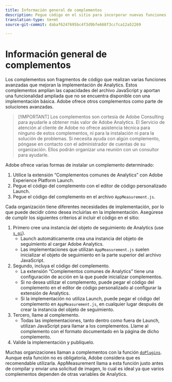 ```yaml
---
title: Información general de complementos
description: Pegue código en el sitio para incorporar nuevas funciones.
translation-type: tm+mt
source-git-commit: dabaf6247695bc4f3d9bfe668f3ccfca12a52269

---
```



# Información general de complementos

Los complementos son fragmentos de código que realizan varias funciones avanzadas que mejoran la implementación de Analytics. Estos complementos amplían las capacidades del archivo JavaScript y aportan una funcionalidad ampliada que no se encuentra disponible con una implementación básica. Adobe ofrece otros complementos como parte de soluciones avanzadas.

>[!IMPORTANT] Los complementos son cortesía de Adobe Consulting para ayudarle a obtener más valor de Adobe Analytics. El Servicio de atención al cliente de Adobe no ofrece asistencia técnica para ninguno de estos complementos, ni para la instalación ni para la solución de problemas. Si necesita ayuda con algún complemento, póngase en contacto con el administrador de cuentas de su organización. Ellos podrán organizar una reunión con un consultor para ayudarle.

Adobe ofrece varias formas de instalar un complemento determinado:

1. Utilice la extensión “Complementos comunes de Analytics” con Adobe Experience Platform Launch.
2. Pegue el código del complemento con el editor de código personalizado Launch.
3. Pegue el código del complemento en el archivo `AppMeasurement.js`.

Cada organización tiene diferentes necesidades de implementación, por lo que puede decidir cómo desea incluirlas en la implementación. Asegúrese de cumplir los siguientes criterios al incluir el código en el sitio:

1. Primero cree una instancia del objeto de seguimiento de Analytics (use [`s_gi`](../functions/s-gi.md)).
   * Launch automáticamente crea una instancia del objeto de seguimiento al cargar Adobe Analytics.
   * Las implementaciones que utilizan `AppMeasurement.js` suelen inicializar el objeto de seguimiento en la parte superior del archivo JavaScript.
2. Segundo, incluya el código del complemento.
   * La extensión “Complementos comunes de Analytics” tiene una configuración de acción en la que puede inicializar complementos.
   * Si no desea utilizar el complemento, puede pegar el código del complemento en el editor de código personalizado al configurar la extensión de Analytics.
   * Si la implementación no utiliza Launch, puede pegar el código del complemento en `AppMeasurement.js`, en cualquier lugar después de crear la instancia del objeto de seguimiento.
3. Tercero, llame al complemento.
   * Todas las implementaciones, tanto dentro como fuera de Launch, utilizan JavaScript para llamar a los complementos. Llame al complemento con el formato documentado en la página de dicho complemento.
4. Valide la implementación y publíquelo.

Muchas organizaciones llaman a complementos con la función [`doPlugins`](../functions/doplugins.md). Aunque esta función no es obligatoria, Adobe considera que es recomendable utilizarla. AppMeasurement llama a esta función justo antes de compilar y enviar una solicitud de imagen, lo cual es ideal ya que varios complementos dependen de otras variables de Analytics.
